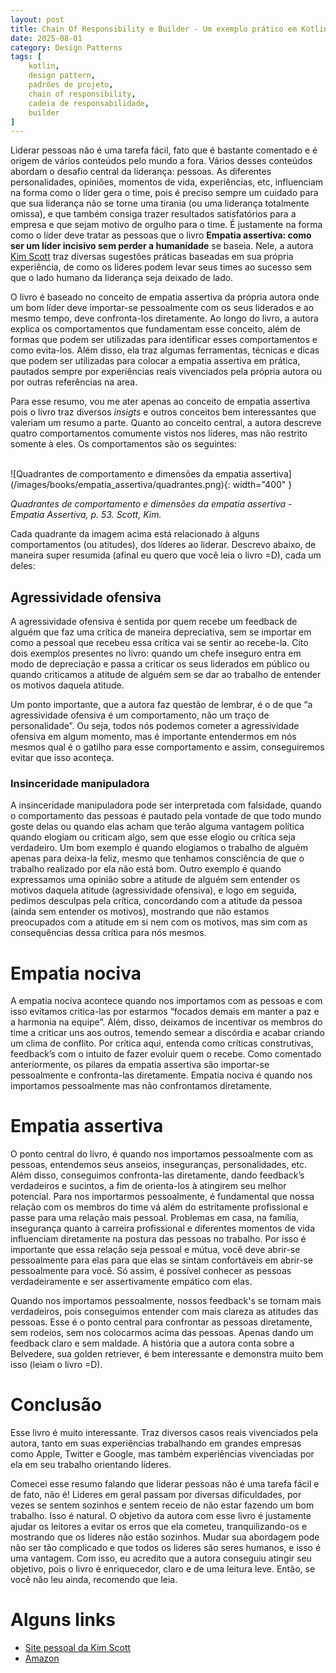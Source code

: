 ```yaml
---
layout: post
title: Chain Of Responsibility e Builder - Um exemplo prático em Kotlin
date: 2025-08-01
category: Design Patterns
tags: [
    kotlin,
    design pattern,
    padrões de projeto,
    chain of responsibility,
    cadeia de responsabilidade,
    builder
]
---
```

Liderar pessoas não é uma tarefa fácil, fato que é bastante comentado e é origem de vários conteúdos pelo mundo a fora. Vários desses conteúdos abordam o desafio central da liderança: pessoas. As diferentes personalidades, opiniões, momentos de vida, experiências, etc, influenciam na forma como o líder gera o time, pois é preciso sempre um cuidado para que sua liderança não se torne uma tirania (ou uma liderança totalmente omissa), e que também consiga trazer resultados satisfatórios para a empresa e que sejam motivo de orgulho para o time. É justamente na forma como o líder deve tratar as pessoas que o livro **Empatia assertiva: como ser um líder incisivo sem perder a humanidade** se baseia. Nele, a autora [Kim Scott](https://kimmalonescott.com/bio) traz diversas sugestões práticas baseadas em sua própria experiência, de como os líderes podem levar seus times ao sucesso sem que o lado humano da liderança seja deixado de lado.

O livro é baseado no conceito de empatia assertiva da própria autora onde um bom líder deve importar-se pessoalmente com os seus liderados e ao mesmo tempo, deve confronta-los diretamente. Ao longo do livro, a autora explica os comportamentos que fundamentam esse conceito, além de formas que podem ser utilizadas para identificar esses comportamentos e como evita-los. Além disso, ela traz algumas ferramentas, técnicas e dicas que podem ser utilizadas para colocar a empatia assertiva em prática, pautados sempre por experiências reais vivenciados pela própria autora ou por outras referências na area.

Para esse resumo, vou me ater apenas ao conceito de empatia assertiva pois o livro traz diversos *insigts* e outros conceitos bem interessantes que valeriam um resumo a parte. Quanto ao conceito central, a autora descreve quatro comportamentos comumente vistos nos líderes, mas não restrito somente à eles. Os comportamentos são os seguintes:

<br>
![Quadrantes de comportamento e dimensões da empatia assertiva](/images/books/empatia_assertiva/quadrantes.png){: width="400" }

*Quadrantes de comportamento e dimensões da empatia assertiva - Empatia Assertiva, p. 53. Scott, Kim.*
<br>

Cada quadrante da imagem acima está relacionado à alguns comportamentos (ou atitudes), dos líderes ao liderar. Descrevo abaixo, de maneira super resumida (afinal eu quero que você leia o livro =D), cada um deles:

## Agressividade ofensiva

A agressividade ofensiva é sentida por quem recebe um feedback de alguém que faz uma crítica de maneira depreciativa, sem se importar em como a pessoal que recebeu essa crítica vai se sentir ao recebe-la. Cito dois exemplos presentes no livro: quando um chefe inseguro entra em modo de depreciação e passa a criticar os seus liderados em público ou quando criticamos a atitude de alguém sem se dar ao trabalho de entender os motivos daquela atitude.

Um ponto importante, que a autora faz questão de lembrar, é o de que “a agressividade ofensiva é um comportamento, não um traço de personalidade”. Ou seja, todos nós podemos cometer a agressividade ofensiva em algum momento, mas é importante entendermos em nós mesmos qual é o gatilho para esse comportamento e assim, conseguiremos evitar que isso aconteça.

### Insinceridade manipuladora

A insinceridade manipuladora pode ser interpretada com falsidade, quando o comportamento das pessoas é pautado pela vontade de que todo mundo goste delas ou quando elas acham que terão alguma vantagem política quando elogiam ou criticam algo, sem que esse elogio ou crítica seja verdadeiro. Um bom exemplo é quando elogiamos o trabalho de alguém apenas para deixa-la feliz, mesmo que tenhamos consciência de que o trabalho realizado por ela não está bom. Outro exemplo é quando expressamos uma opinião sobre a atitude de alguém sem entender os motivos daquela atitude (agressividade ofensiva), e logo em seguida, pedimos desculpas pela crítica, concordando com a atitude da pessoa (ainda sem entender os motivos), mostrando que não estamos preocupados com a atitude em si nem com os motivos, mas sim com as consequências dessa crítica para nós mesmos.

# Empatia nociva

A empatia nociva acontece quando nos importamos com as pessoas e com isso evitamos critica-las por estarmos “focados demais em manter a paz e a harmonia na equipe”. Além, disso, deixamos de incentivar os membros do time a criticar uns aos outros, temendo semear a discórdia e acabar criando um clima de conflito. Por crítica aqui, entenda como críticas construtivas, feedback’s com o intuito de fazer evoluir quem o recebe. Como comentado anteriormente, os pilares da empatia assertiva são importar-se pessoalmente e confronta-las diretamente. Empatia nociva é quando nos importamos pessoalmente mas não confrontamos diretamente.

# Empatia assertiva

O ponto central do livro, é quando nos importamos pessoalmente com as pessoas, entendemos seus anseios, inseguranças, personalidades, etc. Além disso, conseguimos confronta-las diretamente, dando feedback’s verdadeiros e sucintos, a fim de orienta-los à atingirem seu melhor potencial. Para nos importarmos pessoalmente, é fundamental que nossa relação com os membros do time vá além do estritamente profissional e passe para uma relação mais pessoal. Problemas em casa, na família, insegurança quanto à carreira profissional e diferentes momentos de vida influenciam diretamente na postura das pessoas no trabalho. Por isso é importante que essa relação seja pessoal e mútua, você deve abrir-se pessoalmente para elas para que elas se sintam confortáveis em abrir-se pessoalmente para você. Só assim, é possível conhecer as pessoas verdadeiramente e ser assertivamente empático com elas.

Quando nos importamos pessoalmente, nossos feedback's se tornam mais verdadeiros, pois conseguimos entender com mais clareza as atitudes das pessoas. Esse é o ponto central para confrontar as pessoas diretamente, sem rodeios, sem nos colocarmos acima das pessoas. Apenas dando um feedback claro e sem maldade. A história que a autora conta sobre a Belvedere, sua golden retriever, é bem interessante e demonstra muito bem isso (leiam o livro =D).

# Conclusão

Esse livro é muito interessante. Traz diversos casos reais vivenciados pela autora, tanto em suas experiências trabalhando em grandes empresas como Apple, Twitter e Google, mas também experiências vivenciadas por ela em seu trabalho orientando líderes.

Comecei esse resumo falando que liderar pessoas não é uma tarefa fácil e de fato, não é! Lideres em geral passam por diversas dificuldades, por vezes se sentem sozinhos e sentem receio de não estar fazendo um bom trabalho. Isso é natural. O objetivo da autora com esse livro é justamente ajudar os leitores a evitar os erros que ela cometeu, tranquilizando-os e mostrando que os lideres não estão sozinhos. Mudar sua abordagem pode não ser tão complicado e que todos os lideres são seres humanos, e isso é uma vantagem. Com isso, eu acredito que a autora conseguiu atingir seu objetivo, pois o livro é enriquecedor, claro e de uma leitura leve. Então, se você não leu ainda, recomendo que leia.

# Alguns links

- [Site pessoal da Kim Scott](https://kimmalonescott.com/)
- [Amazon]([https://www.amazon.com.br/Empatia-Assertiva-Incisivo-Perder-Humanidade/dp/8550810789)
